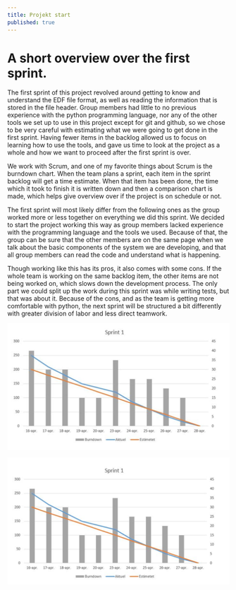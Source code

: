 ```yaml
---
title: Projekt start
published: true
---
```


# [](#header-1)A short overview over the first sprint.

The first sprint of this project revolved around getting to know and understand the EDF file format, as well as reading the information that is stored in the file header. Group members had little to no previous experience with the python programming language, nor any of the other tools we set up to use in this project except for git and github, so we chose to be very careful with estimating what we were going to get done in the first sprint. Having fewer items in the backlog allowed us to focus on learning how to use the tools, and gave us time to look at the project as a whole and how we want to proceed after the first sprint is over.

We work with Scrum, and one of my favorite things about Scrum is the burndown chart. When the team plans a sprint, each item in the sprint backlog will get a time estimate. When that item has been done, the time which it took to finish it is written down and then a comparison chart is made, which helps give overview over if the project is on schedule or not.

The first sprint will most likely differ from the following ones as the group worked more or less together on everything we did this sprint. We decided to start the project working this way as group members lacked experience with the programming language and the tools we used. Because of that, the group can be sure that the other members are on the same page when we talk about the basic components of the system we are developing, and that all group members can read the code and understand what is happening.

Though working like this has its pros, it also comes with some cons. If the whole team is working on the same backlog item, the other items are not being worked on, which slows down the development process. The only part we could split up the work during this sprint was while writing tests, but that was about it. Because of the cons, and as the team is getting more comfortable with python, the next sprint will be structured a bit differently with greater division of labor and less direct teamwork.

![burndown](\assets\burndown.jpg)

![](\assets\BDC.png)

